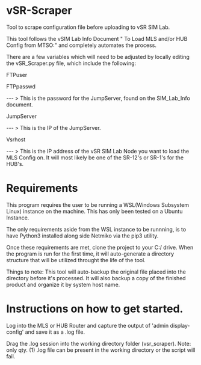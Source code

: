 # vSR-Scraper
Tool to scrape configuration file before uploading to vSR SIM Lab.


This tool follows the vSIM Lab Info Document " To Load MLS and/or HUB Config from MTSO:" and completely automates the process.

There are a few variables which will need to be adjusted by locally editing the vSR_Scraper.py file, which include the following:

FTPuser

FTPpasswd

--- > This is the password for the JumpServer, found on the SIM_Lab_Info document.

JumpServer

--- > This is the IP of the JumpServer.

Vsrhost

--- > This is the IP address of the vSR SIM Lab Node you want to load the MLS Config on. It will most likely be one of the SR-12's or SR-1's for the HUB's. 


# Requirements
This program requires the user to be running a WSL(Windows Subsystem Linux) instance on the machine. This has only been tested on a Ubuntu Instance.

The only requirements aside from the WSL instance to be runnning, is to have Python3 installed along side Netmiko via the pip3 utility.

Once these requirements are met, clone the project to your C:/ drive. When the program is run for the first time, it will auto-generate a directory structure that will be utilized throught the life of the tool. 

Things to note: 
  This tool will auto-backup the original file placed into the directory before it's processed. It will also backup a copy of the     finished product and organize it by system host name. 

# Instructions on how to get started.

Log into the MLS or HUB Router and capture the output of 'admin display-config' and save it as a .log file.

Drag the .log session into the working directory folder (vsr_scraper).  Note: only qty. (1) .log file can be present in the working directory or the script will fail. 
